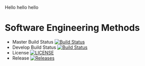 Hello hello hello 

# Software Engineering Methods

- Master Build Status [![Build Status](https://travis-ci.com/lewisstevenmackenzie/sem.svg?branch=main)](https://travis-ci.com/lewisstevenmackenzie/sem)
- Develop Build Status [![Build Status](https://travis-ci.org/lewisstevenmackenzie/sem.svg?branch=develop)](https://travis-ci.org/lewisstevenmackenzie/sem)
- License [![LICENSE](https://img.shields.io/github/license/lewisstevenmackenzie/sem.svg?style=flat-square)](https://github.com/lewisstevenmackenzie/sem/blob/master/LICENSE)
- Release [![Releases](https://img.shields.io/github/release/lewisstevenmackenzie/sem/all.svg?style=flat-square)](https://github.com/lewisstevenmackenzie/sem/releases)
